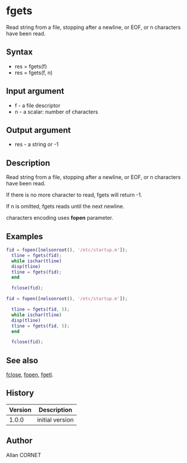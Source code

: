 # fgets

Read string from a file, stopping after a newline, or EOF, or n characters have been read.

## Syntax

- res = fgets(f)
- res = fgets(f, n)

## Input argument

- f - a file descriptor
- n - a scalar: number of characters

## Output argument

- res - a string or -1

## Description

  <p>Read string from a file, stopping after a newline, or EOF, or n characters have been read.</p>
  <p>If there is no more character to read, fgets will return -1.</p>
  <p>If n is omitted, fgets reads until the next newline.</p>
  <p>characters encoding uses <b>fopen</b> parameter.</p>

## Examples

```matlab
fid = fopen([nelsonroot(), '/etc/startup.m']);
  tline = fgets(fid);
  while ischar(tline)
  disp(tline)
  tline = fgets(fid);
  end

  fclose(fid);
```

```matlab
fid = fopen([nelsonroot(), '/etc/startup.m']);

  tline = fgets(fid, 5);
  while ischar(tline)
  disp(tline)
  tline = fgets(fid, 5);
  end

  fclose(fid);
```

## See also

[fclose](fclose.md), [fopen](fopen.md), [fgetl](fgetl.md).

## History

| Version | Description     |
| ------- | --------------- |
| 1.0.0   | initial version |

## Author

Allan CORNET
